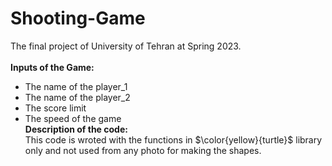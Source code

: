 # Shooting-Game
The final project of University of Tehran at Spring 2023.</br></br>
<b>Inputs of the Game:</b></br>
+ The name of the player_1
+ The name of the player_2
+ The score limit
+ The speed of the game</br>
<b>Description of the code:</b></br>
This code is wroted with the functions in $\color{yellow}{turtle}$ library only and not used from any photo for making the shapes.

